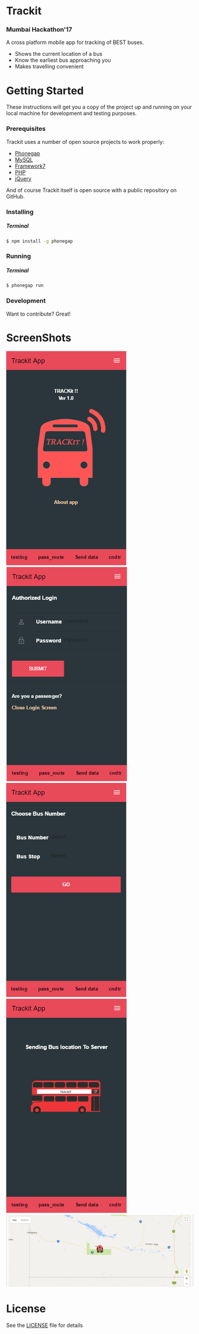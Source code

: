 # Trackit
### Mumbai Hackathon'17
A cross platform mobile app for tracking of BEST buses. 
  - Shows the current location of a bus
  - Know the earliest bus approaching you
  - Makes travelling convenient


# Getting Started

These instructions will get you a copy of the project up and running on your local machine for development and testing purposes.

### Prerequisites
Trackit uses a number of open source projects to work properly:

* [Phonegap](http://phonegap.com)
* [MySQL](https://www.mysql.com/)
* [Framework7](https://framework7.io/)
* [PHP](php.net)
* [jQuery](https://jquery.com)

And of course Trackit itself is open source with a public repository
on GitHub.

### Installing
##### Terminal
```bash
$ npm install -g phonegap
```
### Running
##### Terminal
```bash
$ phonegap run
```
### Development

Want to contribute? Great!

# ScreenShots
![alt text](/screenshots/main.PNG "Home Screen")
![alt text](/screenshots/login.PNG "Login Screen")
![alt text](/screenshots/busentry.PNG "Commuter Screen")
![alt text](/screenshots/busanim.PNG "Conductor Screen")
![alt text](/screenshots/map.PNG "Bus Location")

# License
See the [LICENSE](LICENSE) file for details

